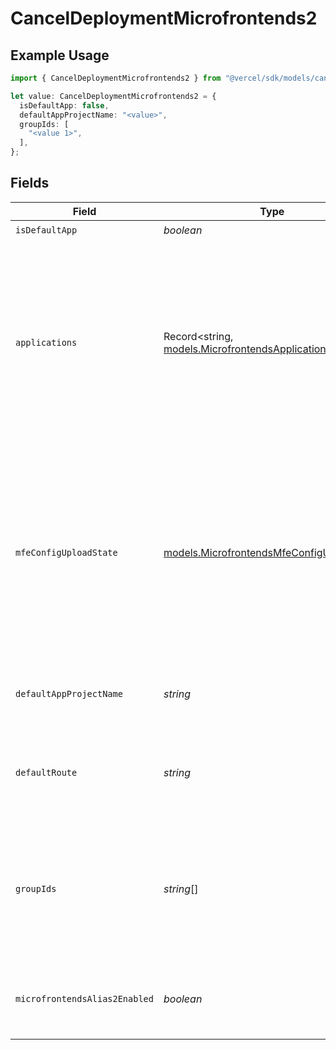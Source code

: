 # CancelDeploymentMicrofrontends2

## Example Usage

```typescript
import { CancelDeploymentMicrofrontends2 } from "@vercel/sdk/models/canceldeploymentop.js";

let value: CancelDeploymentMicrofrontends2 = {
  isDefaultApp: false,
  defaultAppProjectName: "<value>",
  groupIds: [
    "<value 1>",
  ],
};
```

## Fields

| Field                                                                                                                                                                                                                                                                                                                   | Type                                                                                                                                                                                                                                                                                                                    | Required                                                                                                                                                                                                                                                                                                                | Description                                                                                                                                                                                                                                                                                                             |
| ----------------------------------------------------------------------------------------------------------------------------------------------------------------------------------------------------------------------------------------------------------------------------------------------------------------------- | ----------------------------------------------------------------------------------------------------------------------------------------------------------------------------------------------------------------------------------------------------------------------------------------------------------------------- | ----------------------------------------------------------------------------------------------------------------------------------------------------------------------------------------------------------------------------------------------------------------------------------------------------------------------- | ----------------------------------------------------------------------------------------------------------------------------------------------------------------------------------------------------------------------------------------------------------------------------------------------------------------------- |
| `isDefaultApp`                                                                                                                                                                                                                                                                                                          | *boolean*                                                                                                                                                                                                                                                                                                               | :heavy_check_mark:                                                                                                                                                                                                                                                                                                      | N/A                                                                                                                                                                                                                                                                                                                     |
| `applications`                                                                                                                                                                                                                                                                                                          | Record<string, [models.MicrofrontendsApplications](../models/microfrontendsapplications.md)>                                                                                                                                                                                                                            | :heavy_minus_sign:                                                                                                                                                                                                                                                                                                      | A map of the other applications that are part of this group. Only defined on the default application. The field is set after deployments have been created, so can be undefined, but should be there for a successful deployment. Note: this field will be removed when MFE alias routing is fully rolled out.          |
| `mfeConfigUploadState`                                                                                                                                                                                                                                                                                                  | [models.MicrofrontendsMfeConfigUploadState](../models/microfrontendsmfeconfiguploadstate.md)                                                                                                                                                                                                                            | :heavy_minus_sign:                                                                                                                                                                                                                                                                                                      | The result of the microfrontends config upload during deployment creation. Only set for default app deployments. - `success` - The config was uploaded successfully. - `error` - The config upload failed. - `no_config` - No config was found to upload. - `undefined` - The config upload has not been attempted yet. |
| `defaultAppProjectName`                                                                                                                                                                                                                                                                                                 | *string*                                                                                                                                                                                                                                                                                                                | :heavy_check_mark:                                                                                                                                                                                                                                                                                                      | The project name of the default app of this deployment's microfrontends group.                                                                                                                                                                                                                                          |
| `defaultRoute`                                                                                                                                                                                                                                                                                                          | *string*                                                                                                                                                                                                                                                                                                                | :heavy_minus_sign:                                                                                                                                                                                                                                                                                                      | A path that is used to take screenshots and as the default path in preview links when a domain for this microfrontend is shown in the UI.                                                                                                                                                                               |
| `groupIds`                                                                                                                                                                                                                                                                                                              | *string*[]                                                                                                                                                                                                                                                                                                              | :heavy_check_mark:                                                                                                                                                                                                                                                                                                      | The group of microfrontends that this project belongs to. Each microfrontend project must belong to a microfrontends group that is the set of microfrontends that are used together.                                                                                                                                    |
| `microfrontendsAlias2Enabled`                                                                                                                                                                                                                                                                                           | *boolean*                                                                                                                                                                                                                                                                                                               | :heavy_minus_sign:                                                                                                                                                                                                                                                                                                      | Whether the MicrofrontendsAlias2 team flag should be considered enabled for this deployment or not.                                                                                                                                                                                                                     |